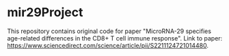 # mir29Project
This repository contains original code for paper "MicroRNA-29 specifies age-related differences in the CD8+ T cell immune response". Link to paper: https://www.sciencedirect.com/science/article/pii/S2211124721014480.
